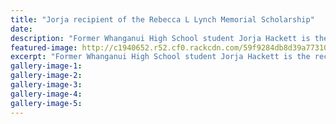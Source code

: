 ```yaml
---
title: "Jorja recipient of the Rebecca L Lynch Memorial Scholarship"
date: 
description: "Former Whanganui High School student Jorja Hackett is the recipient of the Rebecca L Lynch Memorial Scholarship..."
featured-image: http://c1940652.r52.cf0.rackcdn.com/59f9284db8d39a773100058a/Jorja-Hackett-Rebecca-L-Lynch-mem-scholarship.jpg
excerpt: "Former Whanganui High School student Jorja Hackett is the recipient of the Rebecca L Lynch Memorial Scholarship and will spend a year at the University Of Idaho studying in 2018."
gallery-image-1: 
gallery-image-2: 
gallery-image-3: 
gallery-image-4: 
gallery-image-5: 
---
```

